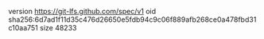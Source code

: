 version https://git-lfs.github.com/spec/v1
oid sha256:6d7ad1f11d35c476d26650e5fdb94c9c06f889afb268ce0a478fbd31c10aa751
size 48233
